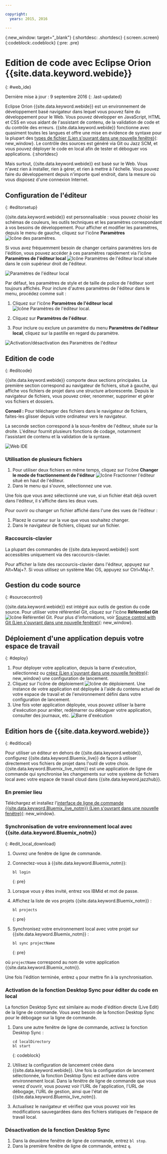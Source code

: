 ```yaml
---

copyright:
  years: 2015, 2016

---
```


{:new_window: target="_blank"}
{:shortdesc: .shortdesc}
{:screen:.screen}
{:codeblock:.codeblock}
{:pre: .pre}

# Edition de code avec Eclipse Orion {{site.data.keyword.webide}}
{: #web_ide}

Dernière mise à jour : 9 septembre 2016
{: .last-updated}

Eclipse Orion {{site.data.keyword.webide}} est un environnement de développement basé navigateur dans lequel vous pouvez faire du développement pour le Web. Vous pouvez développer en JavaScript, HTML et CSS en vous aidant de l'assistant de contenu, de la validation de code et du contrôle des erreurs. {{site.data.keyword.webide}} fonctionne avec quasiment toutes les langues et offre une mise en évidence de syntaxe pour la plupart des [types de fichier (Lien s'ouvrant dans une nouvelle fenêtre)](https://hub.jazz.net/docs/overview/#dev_support){: new_window}. Le contrôle des sources est généré via Git ou Jazz SCM, et vous pouvez déployer le code en local afin de tester et déboguer vos applications.
{:shortdesc}

Mais surtout, {{site.data.keyword.webide}} est basé sur le Web. Vous n'avez rien à installer, rien à gérer, et rien à mettre à l'échelle. Vous pouvez faire du développement depuis n'importe quel endroit, dans la mesure où vous disposez d'une connexion Internet.

## Configuration de l'éditeur
{: #editorsetup}

{{site.data.keyword.webide}} est personnalisable : vous pouvez choisir les schémas de couleurs, les outils techniques et les paramètres correspondant à vos besoins de développement. Pour afficher et modifier les paramètres, depuis le menu de gauche, cliquez sur l'icône **Paramètres** <img class="inline" src="./images/webide_settings_icon.png"  alt="Icône des paramètres">.

Si vous avez fréquemment besoin de changer certains paramètres lors de l'édition, vous pouvez accéder à ces paramètres rapidement via l'icône **Paramètres de l'éditeur local** <img class="inline" src="./images/webide_local_settings_icon.png"  alt="Icône Paramètres de l'éditeur local"> située dans le coin supérieur droit de l'éditeur.

![Paramètres de l'éditeur local](images/webide_local_editor_settings.png)

Par défaut, les paramètres de style et de taille de police de l'éditeur sont toujours affichés. Pour inclure d'autres paramètres de l'éditeur dans le menu, procédez comme suit :

1. Cliquez sur l'icône **Paramètres de l'éditeur local** <img class="inline" src="./images/webide_local_settings_icon.png"  alt="Icône Paramètres de l'éditeur local">.

2. Cliquez sur **Paramètres de l'éditeur**.

3. Pour inclure ou exclure un paramètre du menu **Paramètres de l'éditeur local**, cliquez sur la pastille en regard du paramètre.

![Activation/désactivation des Paramètres de l'éditeur](images/webide_editor_settings_toggle.png)


## Edition de code
{: #editcode}

{{site.data.keyword.webide}} comporte deux sections principales. La première section correspond au navigateur de fichiers, situé à gauche, qui affiche vos fichiers de projet dans une structure arborescente. Depuis le navigateur de fichiers, vous pouvez créer, renommer, supprimer et gérer vos fichiers et dossiers.

**Conseil :** Pour télécharger des fichiers dans le navigateur de fichiers, faites-les glisser depuis votre ordinateur vers le navigateur.

La seconde section correspond à la sous-fenêtre de l'éditeur, située sur la droite. L'éditeur fournit plusieurs fonctions de codage, notamment l'assistant de contenu et la validation de la syntaxe.

![Web IDE](images/webide.png)

### Utilisation de plusieurs fichiers
1. Pour utiliser deux fichiers en même temps, cliquez sur l'icône **Changer le mode de fractionnement de l'éditeur** <img class="inline" src="./images/webide_split_editor_icon.png"  alt="Icône Fractionner l'éditeur"> situé en haut de l'éditeur.
2. Dans le menu qui s'ouvre, sélectionnez une vue.

 Une fois que vous avez sélectionné une vue, si un fichier était déjà ouvert dans l'éditeur, il s'affiche dans les deux vues.

 Pour ouvrir ou changer un fichier affiché dans l'une des vues de l'éditeur :
 1. Placez le curseur sur la vue que vous souhaitez changer.
 2. Dans le navigateur de fichiers, cliquez sur un fichier.

### Raccourcis-clavier
La plupart des commandes de {{site.data.keyword.webide}} sont accessibles uniquement via des raccourcis-clavier.

Pour afficher la liste des raccourcis-clavier dans l'éditeur, appuyez sur Alt+Maj+?. Si vous utilisez un système Mac OS, appuyez sur Ctrl+Maj+?.

## Gestion du code source
{: #sourcecontrol}

{{site.data.keyword.webide}} est intégré aux outils de gestion du code source. Pour utiliser votre référentiel Git, cliquez sur l'icône **Référentiel Git** <img class="inline" src="./images/webide_git_icon.png"  alt="Icône Référentiel Git">. Pour plus d'informations, voir [Source control with Git (Lien s'ouvrant dans une nouvelle fenêtre)](https://hub.jazz.net/docs/git/){: new_window}.


## Déploiement d'une application depuis votre espace de travail
{: #deploy}

1. Pour déployer votre application, depuis la barre d'exécution, sélectionnez ou [créez (Lien s'ouvrant dans une nouvelle fenêtre)](https://hub.jazz.net/tutorials/livesync/#launch_configuration){: new_window} une configuration de lancement.
1. Cliquez sur l'icône de déploiement <img class="inline" src="./images/webide_deploy_button.png"  alt="Icône de déploiement">. Une instance de votre application est déployée à l'aide du contenu actuel de votre espace de travail et de l'environnement défini dans votre configuration de lancement. 
2. Une fois voter application déployée, vous pouvez utiliser la barre d'exécution pour arrêter, redémarrer ou déboguer votre application, consulter des journaux, etc.
![ Barre d'exécution](images/webide_runbar.png)

<!-- LH: I'm commenting out the following list because I think this information is obvious from the UI. I also updated the preceding sentence to mention a few things that you can do from the run bar.

 * Stop the app: <img  class="inline" src="./images/webide_stop_button.png"  alt="The stop icon">
 * Open the deployed app: <img class="inline" src="./images/webide_open_app_url.png"  alt="The open app URL icon">
 * View the logs of the deployed app: <img class="inline" src="./images/webide_view_logs.png"  alt="The view logs icon">
 * Open the app's Dashboard: <img  class="inline" src="./images/webide_open_dashboard.png"  alt="The open dashboard icon">
 * If you are developing a Node.js app, enable Live Edit mode: <img  class="inline"  src="./images/webide_enable_live_edit.png"  alt="The enable live edit slider">
 * With Live Edit mode enabled, restart the app quickly, without redeployment: <img  class="inline" src="./images/webide_live_edit_restart.png"  alt="The Live Edit restart icon">
 * With Live Edit mode enabled, access the debugger: <img  class="inline" src="./images/webide_debug_icon.png"  alt="The debug icon"> -->

 ## Edition hors de {{site.data.keyword.webide}}
{: #editlocal}

Pour utiliser un éditeur en dehors de {{site.data.keyword.webide}}, configurez {{site.data.keyword.Bluemix_live}} de façon à utiliser directement vos fichiers de projet dans l'outil de votre choix. {{site.data.keyword.Bluemix_live_notm}} est une application de ligne de commande qui synchronise les changements sur votre système de fichiers local avec votre espace de travail cloud dans {{site.data.keyword.jazzhub}}. 

### En premier lieu 

Téléchargez et installez l'[interface de ligne de commande {{site.data.keyword.Bluemix_live_notm}} (Lien s'ouvrant dans une nouvelle fenêtre)](http://livesyncdownload.ng.bluemix.net){: new_window}.

### Synchronisation de votre environnement local avec {{site.data.keyword.Bluemix_notm}}
{: #edit_local_download}

1. Ouvrez une fenêtre de ligne de commande.
2. Connectez-vous à {{site.data.keyword.Bluemix_notm}}:

	```
	bl login
	```
	{: pre}

3. Lorsque vous y êtes invité, entrez vos IBMid et mot de passe.
4. Affichez la liste de vos projets {{site.data.keyword.Bluemix_notm}} : 

	```
	bl projects
	```
	{: pre}

4. Synchronisez votre environnement local avec votre projet sur {{site.data.keyword.Bluemix_notm}} :

	```
	bl sync projectName
	```
	{: pre}

où `projectName` correspond au nom de votre application {{site.data.keyword.Bluemix_notm}}.

Une fois l'édition terminée, entrez `q` pour mettre fin à la synchronisation.

### Activation de la fonction Desktop Sync pour éditer du code en local

La fonction Desktop Sync est similaire au mode d'édition directe (Live Edit) de la ligne de commande. Vous avez besoin de la fonction Desktop Sync pour le débogage sur la ligne de commande.
1. Dans une autre fenêtre de ligne de commande, activez la fonction Desktop Sync :

	```
	cd localDirectory
	bl start
	```
	{: codeblock}

2. Utilisez la configuration de lancement créée dans {{site.data.keyword.webide}}. Une fois la configuration de lancement sélectionnée, la fonction Desktop Sync est activée dans votre environnement local. Dans la fenêtre de ligne de commande que vous venez d'ouvrir, vous pouvez voir l'URL de l'application, l'URL de débogage, l'URL de gestion, ainsi que l'état de {{site.data.keyword.Bluemix_live_notm}}.

3. Actualisez le navigateur et vérifiez que vous pouvez voir les modifications sauvegardées dans des fichiers statiques de l'espace de travail local. 

### Désactivation de la fonction Desktop Sync

1. Dans la deuxième fenêtre de ligne de commande, entrez `bl stop`.
2. Dans la première fenêtre de ligne de commande, entrez `q`.
